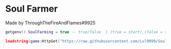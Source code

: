 # Soul Farmer
Made by ThroughTheFireAndFlames#9925

```lua
getgenv().SoulFarming = true -- true/false  | (true = start),(false = stop)

loadstring(game:HttpGet("https://raw.githubusercontent.com/Lvl9999/Souls/main/SakuraStand"))();
```
